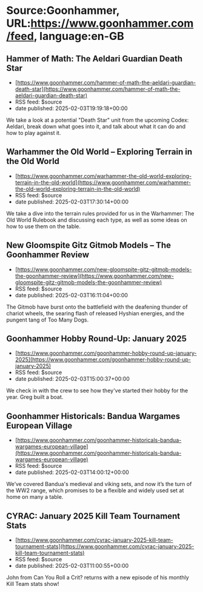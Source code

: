 # Source:Goonhammer, URL:https://www.goonhammer.com/feed, language:en-GB

## Hammer of Math: The Aeldari Guardian Death Star
 - [https://www.goonhammer.com/hammer-of-math-the-aeldari-guardian-death-star](https://www.goonhammer.com/hammer-of-math-the-aeldari-guardian-death-star)
 - RSS feed: $source
 - date published: 2025-02-03T19:19:18+00:00

We take a look at a potential "Death Star" unit from the upcoming Codex: Aeldari, break down what goes into it, and talk about what it can do and how to play against it.

## Warhammer the Old World – Exploring Terrain in the Old World
 - [https://www.goonhammer.com/warhammer-the-old-world-exploring-terrain-in-the-old-world](https://www.goonhammer.com/warhammer-the-old-world-exploring-terrain-in-the-old-world)
 - RSS feed: $source
 - date published: 2025-02-03T17:30:14+00:00

We take a dive into the terrain rules provided for us in the Warhammer: The Old World Rulebook and discussing each type, as well as some ideas on how to use them on the table.

## New Gloomspite Gitz Gitmob Models – The Goonhammer Review
 - [https://www.goonhammer.com/new-gloomspite-gitz-gitmob-models-the-goonhammer-review](https://www.goonhammer.com/new-gloomspite-gitz-gitmob-models-the-goonhammer-review)
 - RSS feed: $source
 - date published: 2025-02-03T16:11:04+00:00

The Gitmob have burst onto the battlefield with the deafening thunder of chariot wheels, the searing flash of released Hyshian energies, and the pungent tang of Too Many Dogs.

## Goonhammer Hobby Round-Up: January 2025
 - [https://www.goonhammer.com/goonhammer-hobby-round-up-january-2025](https://www.goonhammer.com/goonhammer-hobby-round-up-january-2025)
 - RSS feed: $source
 - date published: 2025-02-03T15:00:37+00:00

We check in with the crew to see how they've started their hobby for the year. Greg built a boat.

## Goonhammer Historicals: Bandua Wargames European Village
 - [https://www.goonhammer.com/goonhammer-historicals-bandua-wargames-european-village](https://www.goonhammer.com/goonhammer-historicals-bandua-wargames-european-village)
 - RSS feed: $source
 - date published: 2025-02-03T14:00:12+00:00

We’ve covered Bandua's medieval and viking sets, and now it’s the turn of the WW2 range, which promises to be a flexible and widely used set at home on many a table.

## CYRAC: January 2025 Kill Team Tournament Stats
 - [https://www.goonhammer.com/cyrac-january-2025-kill-team-tournament-stats](https://www.goonhammer.com/cyrac-january-2025-kill-team-tournament-stats)
 - RSS feed: $source
 - date published: 2025-02-03T11:00:55+00:00

John from Can You Roll a Crit? returns with a new episode of his monthly Kill Team stats show!

